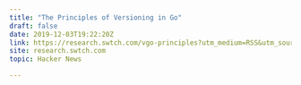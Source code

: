 ```yaml
---
title: "The Principles of Versioning in Go"
draft: false
date: 2019-12-03T19:22:20Z
link: https://research.swtch.com/vgo-principles?utm_medium=RSS&utm_source=hune
site: research.swtch.com
topic: Hacker News  

---
```

